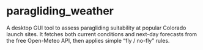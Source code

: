 # paragliding_weather
A desktop GUI tool to assess paragliding suitability at popular Colorado launch sites.   It fetches both current conditions and next-day forecasts from the free Open-Meteo API, then applies simple “fly / no-fly” rules.
